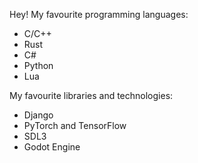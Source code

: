 Hey!
My favourite programming languages:
- C/C++
- Rust
- C#
- Python
- Lua

My favourite libraries and technologies:
- Django
- PyTorch and TensorFlow
- SDL3
- Godot Engine
